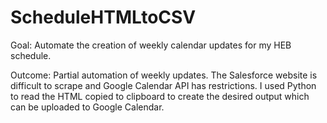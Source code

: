 # ScheduleHTMLtoCSV

Goal: Automate the creation of weekly calendar updates for my HEB schedule.


Outcome: Partial automation of weekly updates. The Salesforce website is difficult to scrape and Google Calendar API has restrictions. I used Python to read the HTML copied to clipboard to create the desired output which can be uploaded to Google Calendar.
